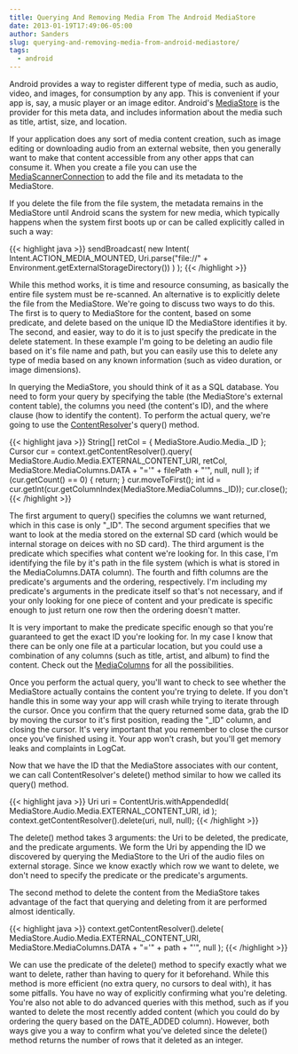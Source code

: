 ```yaml
---
title: Querying And Removing Media From The Android MediaStore
date: 2013-01-19T17:49:06-05:00
author: Sanders
slug: querying-and-removing-media-from-android-mediastore/
tags:
  - android
---
```

Android provides a way to register different type of media, such as audio, video, and images, for consumption by any app. This is convenient if your app is, say, a music player or an image editor. Android's <a href="http://developer.android.com/reference/android/provider/MediaStore.html" target="_blank">MediaStore</a> is the provider for this meta data, and includes information about the media such as title, artist, size, and location.

If your application does any sort of media content creation, such as image editing or downloading audio from an external website, then you generally want to make that content accessible from any other apps that can consume it. When you create a file you can use the <a href="http://developer.android.com/reference/android/media/MediaScannerConnection.html" target="_blank">MediaScannerConnection</a> to add the file and its metadata to the MediaStore.

If you delete the file from the file system, the metadata remains in the MediaStore until Android scans the system for new media, which typically happens when the system first boots up or can be called explicitly called in such a way:

{{< highlight java >}}
sendBroadcast(
  new Intent(
    Intent.ACTION_MEDIA_MOUNTED,
    Uri.parse("file://" + Environment.getExternalStorageDirectory())
  )
);
{{< /highlight >}}

While this method works, it is time and resource consuming, as basically the entire file system must be re-scanned. An alternative is to explicitly delete the file from the MediaStore. We're going to discuss two ways to do this. The first is to query to MediaStore for the content, based on some predicate, and delete based on the unique ID the MediaStore identifies it by. The second, and easier, way to do it is to just specify the predicate in the delete statement. In these example I'm going to be deleting an audio file based on it's file name and path, but you can easily use this to delete any type of media based on any known information (such as video duration, or image dimensions).

In querying the MediaStore, you should think of it as a SQL database. You need to form your query by specifying the table (the MediaStore's external content table), the columns you need (the content's ID), and the where clause (how to identify the content). To perform the actual query, we're going to use the <a href="http://developer.android.com/reference/android/content/ContentResolver.html" target="_blank">ContentResolver</a>'s query() method.

{{< highlight java >}}
String[] retCol = { MediaStore.Audio.Media._ID };
Cursor cur = context.getContentResolver().query(
  MediaStore.Audio.Media.EXTERNAL_CONTENT_URI,
  retCol,
  MediaStore.MediaColumns.DATA + "='" + filePath + "'", null, null
);
if (cur.getCount() == 0) {
    return;
}
cur.moveToFirst();
int id = cur.getInt(cur.getColumnIndex(MediaStore.MediaColumns._ID));
cur.close();
{{< /highlight >}}

The first argument to query() specifies the columns we want returned, which in this case is only "_ID". The second argument specifies that we want to look at the media stored on the external SD card (which would be internal storage on deices with no SD card). The third argument is the predicate which specifies what content we're looking for. In this case, I'm identifying the file by it's path in the file system (which is what is stored in the MediaColumns.DATA column). The fourth and fifth columns are the predicate's arguments and the ordering, respectively. I'm including my predicate's arguments in the predicate itself so that's not necessary, and if your only looking for one piece of content and your predicate is specific enough to just return one row then the ordering doesn't matter.

It is very important to make the predicate specific enough so that you're guaranteed to get the exact ID you're looking for. In my case I know that there can be only one file at a particular location, but you could use a combination of any columns (such as title, artist, and album) to find the content. Check out the <a href="http://developer.android.com/reference/android/provider/MediaStore.MediaColumns.html" target="_blank">MediaColumns</a> for all the possibilities.

Once you perform the actual query, you'll want to check to see whether the MediaStore actually contains the content you're trying to delete. If you don't handle this in some way your app will crash while trying to iterate through the cursor. Once you confirm that the query returned some data, grab the ID by moving the cursor to it's first position, reading the "_ID" column, and closing the cursor. It's very important that you remember to close the cursor once you've finished using it. Your app won't crash, but you'll get memory leaks and complaints in LogCat.

Now that we have the ID that the MediaStore associates with our content, we can call ContentResolver's delete() method similar to how we called its query() method.

{{< highlight java >}}
Uri uri = ContentUris.withAppendedId(
  MediaStore.Audio.Media.EXTERNAL_CONTENT_URI, id
);
context.getContentResolver().delete(uri, null, null);
{{< /highlight >}}

The delete() method takes 3 arguments: the Uri to be deleted, the predicate, and the predicate arguments. We form the Uri by appending the ID we discovered by querying the MediaStore to the Uri of the audio files on external storage. Since we know exactly which row we want to delete, we don't need to specify the predicate or the predicate's arguments.

The second method to delete the content from the MediaStore takes advantage of the fact that querying and deleting from it are performed almost identically.

{{< highlight java >}}
context.getContentResolver().delete(
  MediaStore.Audio.Media.EXTERNAL_CONTENT_URI,
  MediaStore.MediaColumns.DATA + "='" + path + "'", null
);
{{< /highlight >}}

We can use the predicate of the delete() method to specify exactly what we want to delete, rather than having to query for it beforehand. While this method is more efficient (no extra query, no cursors to deal with), it has some pitfalls. You have no way of explicitly confirming what you're deleting. You're also not able to do advanced queries with this method, such as if you wanted to delete the most recently added content (which you could do by ordering the query based on the DATE_ADDED column). However, both ways give you a way to confirm what you've deleted since the delete() method returns the number of rows that it deleted as an integer.
